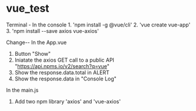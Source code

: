 # vue_test

Terminal - In the console
    1. 'npm install -g @vue/cli'
    2. 'vue create vue-app'
    3. 'npm install --save axios vue-axios'

Change--
In the App.vue
  1. Button "Show"
  2. Iniatate the axios GET call to a public API "https://api.npms.io/v2/search?q=vue"
  3. Show the response.data.total in ALERT
  4. Show the response.data in "Console Log"


In the main.js
  1. Add two npm library 'axios' and 'vue-axios'
